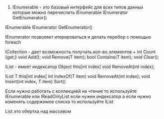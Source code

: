 1.  IEnumerable - это базовый интерфейс для всех типов данных которые можно перечислить
IEnumerable
IEnumerator GetEnumerator()

IEnumerable<T>
IEnumerator<T> GetEnumerator()

IEnumerator позволяет итерироваться и делать перебор с помощью foreach


ICollection - дает возможность получать кол-во элементов + 
int Count {get;}
void Add();
void Remove(T item);
bool Contains(T item);
void Clear();


IList - имеет индексатор
Object this[int index]
void RemoveAt(int index);

IList<T>
T this[int index]
int IndexOf(T item)
void RemoveAt(int index);
void Insert(int index, T item)
Sort()

Если нужно работать с коллекцией на чтение то используйте IEnumerable<T> или
IReadOnlyList<T> если нужен индексатор а если нужно изменять содержимое списка то используйте IList


List это обертка над массивом
